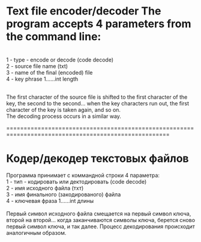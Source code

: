 # Text file encoder/decoder The program accepts 4 parameters from the command line:
<br>1 - type - encode or decode (code decode)
<br>2 - source file name (txt)
<br>3 - name of the final (encoded) file
<br>4 - key phrase 1......int length

<br>The first character of the source file is shifted to the first character of the key, the second to the second... when the key characters run out, the first character of the key is taken again, and so on. 
<br>The decoding process occurs in a similar way.

=====================================================================================================

# Кодер/декодер текстовых файлов
Программа принимает с коммандной строки 4 параметра:
<br>1 - тип - кодировать или дектодировать (code decode)
<br>2 - имя исходного файла (тхт)
<br>3 - имя финального (закодированого) файла
<br>4 - ключевая фраза 1......int длины
<br>
<br>Первый символ исходного файла смещается на первый символ ключа, второй на второй... когда заканчиваются символы ключа, берется сново первый символ ключа, и так далее.
Процесс декодирования происходит аналогичным образом.

